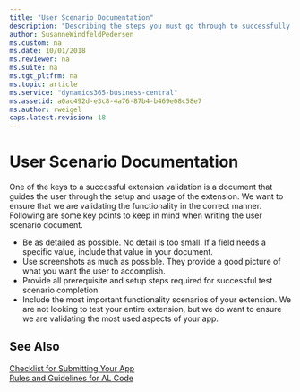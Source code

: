 ```yaml
---
title: "User Scenario Documentation"
description: "Describing the steps you must go through to successfully submit your app to AppSource."
author: SusanneWindfeldPedersen
ms.custom: na
ms.date: 10/01/2018
ms.reviewer: na
ms.suite: na
ms.tgt_pltfrm: na
ms.topic: article
ms.service: "dynamics365-business-central"
ms.assetid: a0ac492d-e3c8-4a76-87b4-b469e08c58e7
ms.author: rweigel
caps.latest.revision: 18
---
```


# User Scenario Documentation
One of the keys to a successful extension validation is a document that guides the user through the setup and usage of the extension. We want to ensure that we are validating the functionality in the correct manner. Following are some key points to keep in mind when writing the user scenario document.

- Be as detailed as possible. No detail is too small. If a field needs a specific value, include that value in your document.
- Use screenshots as much as possible. They provide a good picture of what you want the user to accomplish.
- Provide all prerequisite and setup steps required for successful test scenario completion.
- Include the most important functionality scenarios of your extension. We are not looking to test your entire extension, but we do want to ensure we are validating the most used aspects of your app.

## See Also
[Checklist for Submitting Your App](../developer/devenv-checklist-submission.md)  
[Rules and Guidelines for AL Code](apptest-overview.md)  